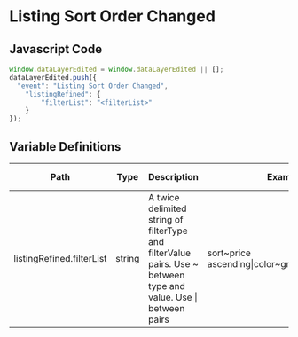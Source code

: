 # Listing Sort Order Changed

### 

## Javascript Code
```js
window.dataLayerEdited = window.dataLayerEdited || [];
dataLayerEdited.push({
  "event": "Listing Sort Order Changed",
    "listingRefined": {
        "filterList": "<filterList>"
    }
});
```

## Variable Definitions

|Path|Type|Description|Example|Pattern|Min Length|Max Length|Minimum|Maximum|Multiple Of|
| --- | --- | --- | --- | --- | --- | --- | --- | --- | --- |
|listingRefined.filterList|string|A twice delimited string of filterType and filterValue pairs.  Use \~ between type and value.  Use \| between pairs|sort\~price ascending\|color\~green\|size\~medium|||||||




